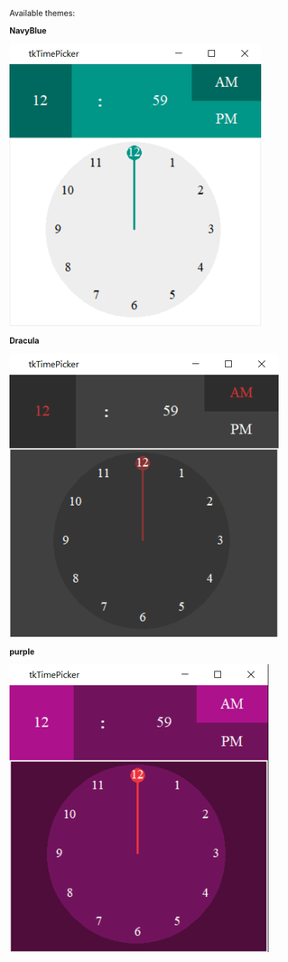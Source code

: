 



Available themes:

**NavyBlue**

![NavyBlue](ReadMeImages/NavyBlue.png)

**Dracula**

![Dracula](ReadMeImages/DraculaDark.png)

**purple**

![Purple](ReadMeImages/Purple.png)
